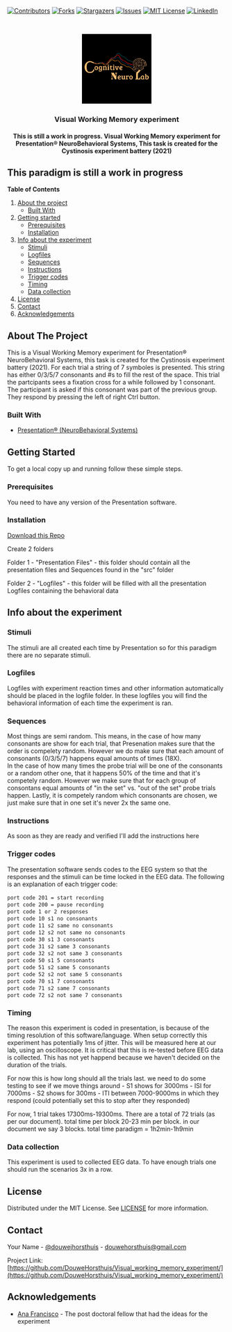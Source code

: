 [![Contributors][contributors-shield]][contributors-url]
[![Forks][forks-shield]][forks-url]
[![Stargazers][stars-shield]][stars-url]
[![Issues][issues-shield]][issues-url]
[![MIT License][license-shield]][license-url]
[![LinkedIn][linkedin-shield]][linkedin-url]


<br />
<p align="center">
  <a href="https://github.com/DouweHorsthuis/Visual_working_memory_experiment/">
    <img src="images/logo.jpeg" alt="Logo" width="160" height="160">
  </a> 

<h3 align="center">Visual Working Memory experiment</h3>

<h4 align="center"> This is still a work in progress. Visual Working Memory experiment for Presentation® NeuroBehavioral Systems, This task is created for the Cystinosis experiment battery (2021)</h4>

## This paradigm is still a work in progress

**Table of Contents**
  
1. [About the project](#about-the-project)
    - [Built With](#built-with)
2. [Getting started](#getting-started)
    - [Prerequisites](#prerequisites)  
    - [Installation](#installation)
3. [Info about the experiment](#info-about-the-experiment)
    - [Stimuli](#stimuli)
    - [Logfiles](#logfiles)
    - [Sequences](#sequences)
    - [Instructions](#instructions)
    - [Trigger codes](#trigger-codes)
    - [Timing](#timing)
    - [Data collection](#data-collection)
3. [License](#license)
3. [Contact](#contact)
3. [Acknowledgements](#acknowledgements)



<!-- ABOUT THE PROJECT -->
## About The Project

This is a Visual Working Memory experiment for Presentation® NeuroBehavioral Systems, this task is created for the Cystinosis experiment battery (2021). 
For each trial a string of 7 symboles is presented. This string has either 0/3/5/7 consonants and #s to fill the rest of the space. This trial the partcipants sees a fixation cross for a while followed by 1 consonant. The participant is asked if this consonant was part of the previous group. They respond by pressing the left of right Ctrl button. 


### Built With

* [Presentation® (NeuroBehavioral Systems)](https://www.neurobs.com/)


<!-- GETTING STARTED -->
## Getting Started

To get a local copy up and running follow these simple steps.

### Prerequisites

You need to have any version of the Presentation software. 

<!--To achieve the same stable time resolution this experiment should be presented on a 60Hz screen. THIS IS NOT YET TESTED -->


### Installation

[Download this Repo](https://github.com/DouweHorsthuis/Visual_working_memory_experiment)

Create 2 folders

Folder 1 - "Presentation Files"  - this folder should contain all the presentation files and Sequences found in the "src" folder

Folder 2 - "Logfiles"           - this folder will be filled with all the presentation Logfiles containing the behavioral data


## Info about the experiment

### Stimuli

The stimuli are all created each time by Presentation so for this paradigm there are no separate stimuli.

### Logfiles

Logfiles with experiment reaction times and other information automatically should be placed in the logfile folder. In these logfiles you will find the behavioral information of each time the experiment is ran. 

### Sequences 

Most things are semi random. This means, in the case of how many consonants are show for each trial, that Presenation makes sure that the order is compelety random. However we do make sure that each amount of consonants (0/3/5/7) happens equal amounts of times (18X).  
In the case of how many times the probe trial will be one of the consonants or a random other one, that it happens 50% of the time and that it's competely random. However we make sure that for each group of consontans equal amounts of "in the set" vs. "out of the set" probe trials happen.
Lastly, it is competely random which consonants are chosen, we just make sure that in one set it's never 2x the same one. 

### Instructions

As soon as they are ready and verified I'll add the instructions here

<!--These are the instructions people see 1-by-1 before they start: 

<a href="https://github.com/DouweHorsthuis/Active-and-passive-inhibition-experiment-Cued-BOSS/"> ADD HERE THE INSTRUCTIONS ONCE THEY EXIST
    <img src="images/instruction_1.png" alt="instr_1" width="396" height="220"> -->
    



### Trigger codes

The presentation software sends codes to the EEG system so that the responses and the stimuli can be time locked in the EEG data. The following is an explanation of each trigger code: 
```
port code 201 = start recording
port code 200 = pause recording 
port code 1 or 2 responses
port code 10 s1 no consonants
port code 11 s2 same no consonants
port code 12 s2 not same no consonants
port code 30 s1 3 consonants
port code 31 s2 same 3 consonants
port code 32 s2 not same 3 consonants
port code 50 s1 5 consonants
port code 51 s2 same 5 consonants
port code 52 s2 not same 5 consonants
port code 70 s1 7 consonants
port code 71 s2 same 7 consonants
port code 72 s2 not same 7 consonants
```

### Timing
The reason this experiment is coded in presentation, is because of the timing resolution of this software/language. When setup correctly this experiment has potentially 1ms of jitter. This will be measured here at our lab, using an oscilloscope. It is critical that this is re-tested before EEG data is collected. This has not yet happend because we haven't decided on the duration of the trials.

For now this is how long should all the trials last. we need to do some testing to see if we move things around
    - S1 shows for 3000ms
    - ISI for 7000ms
    - S2 shows for 300ms
    - ITI between 7000-9000ms in which they respond (could potentially set this to stop after they responded)
    
For now, 1 trial takes 17300ms-19300ms. There are a total of 72 trials (as per our document). total time per block 20-23 min per block. in our document we say 3 blocks. total time paradigm = 1h2min-1h9min

### Data collection
This experiment is used to collected EEG data. To have enough trials one should run the scenarios 3x in a row. 

<!-- LICENSE -->
## License

Distributed under the MIT License. See [LICENSE](https://github.com/DouweHorsthuis/Active-and-passive-inhibition-experiment-Cued-BOSS/blob/master/LICENSE.txt) for more information.



<!-- CONTACT -->
## Contact

Your Name - [@douwejhorsthuis](https://twitter.com/douwejhorsthuis) - douwehorsthuis@gmail.com

Project Link: [https://github.com/DouweHorsthuis/Visual_working_memory_experiment/](https://github.com/DouweHorsthuis/Visual_working_memory_experiment/)



<!-- ACKNOWLEDGEMENTS -->
## Acknowledgements

* [Ana Francisco](https://github.com/anafrancisco) - The post doctoral fellow that had the ideas for the experiment





<!-- MARKDOWN LINKS & IMAGES -->
<!-- https://www.markdownguide.org/basic-syntax/#reference-style-links -->
[contributors-shield]: https://img.shields.io/github/contributors/DouweHorsthuis/Visual_working_memory_experiment.svg?style=for-the-badge
[contributors-url]: https://github.com/DouweHorsthuis/Visual_working_memory_experiment/graphs/contributors
[forks-shield]: https://img.shields.io/github/forks/DouweHorsthuis/Visual_working_memory_experiment.svg?style=for-the-badge
[forks-url]: https://github.com/DouweHorsthuis/Visual_working_memory_experiment/network/members
[stars-shield]: https://img.shields.io/github/stars/DouweHorsthuis/Visual_working_memory_experiment.svg?style=for-the-badge
[stars-url]: https://github.com/DouweHorsthuis/Visual_working_memory_experiment/stargazers
[issues-shield]: https://img.shields.io/github/issues/DouweHorsthuis/Visual_working_memory_experiment.svg?style=for-the-badge
[issues-url]: https://github.com/DouweHorsthuis/Visual_working_memory_experiment/issues
[license-shield]: https://img.shields.io/github/license/DouweHorsthuis/Visual_working_memory_experiment.svg?style=for-the-badge
[license-url]: https://github.com/DouweHorsthuis/Visual_working_memory_experiment/blob/master/LICENSE.txt
[linkedin-shield]: https://img.shields.io/badge/-LinkedIn-black.svg?style=for-the-badge&logo=linkedin&colorB=555
[linkedin-url]: https://linkedin.com/in/douwe-horsthuis-725bb9188
    


